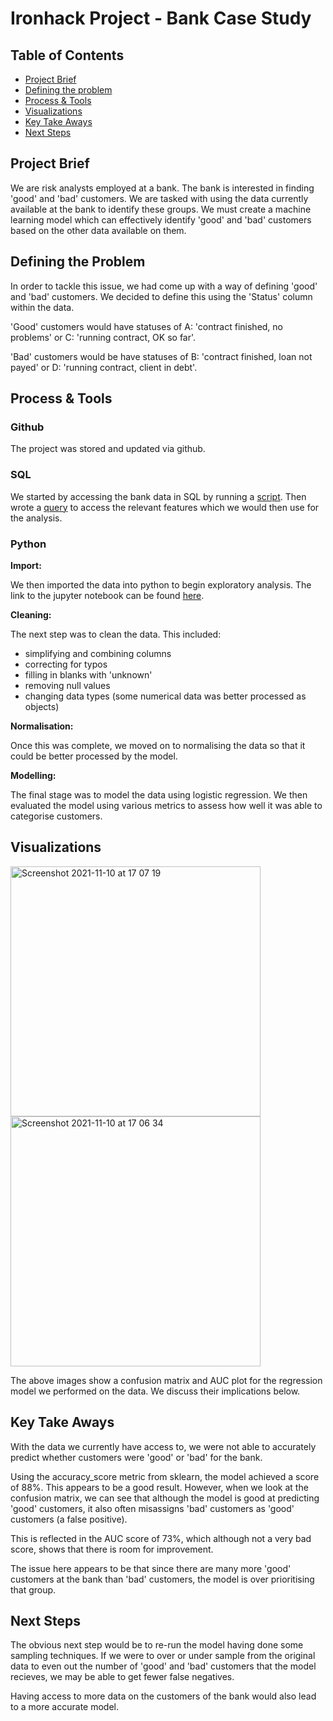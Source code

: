 # Ironhack Project - Bank Case Study

## Table of Contents
- [Project Brief](#Project-Brief)
- [Defining the problem](#Defining-the-Problem)
- [Process & Tools](#Process-&-Tools)
- [Visualizations](#Visualizations)
- [Key Take Aways](#Key-Take-Aways)
- [Next Steps](#Next-Steps)


## Project Brief

We are risk analysts employed at a bank. The bank is interested in finding 'good' and 'bad' customers. We are tasked with using the data currently available at the bank to identify these groups. We must create a machine learning model which can effectively identify 'good' and 'bad' customers based on the other data available on them.

## Defining the Problem

In order to tackle this issue, we had come up with a way of defining 'good' and 'bad' customers. We decided to define this using the 'Status' column within the data.

'Good' customers would have statuses of A: 'contract finished, no problems' or C: 'running contract, OK so far'. 

'Bad' customers would be have statuses of B: 'contract finished, loan not payed' or D: 'running contract, client in debt'.


## Process & Tools

### Github

The project was stored and updated via github.

### SQL

We started by accessing the bank data in SQL by running a [script](https://github.com/zachighton/example_layout/blob/main/SQL%20Files/bank_sql_dump_script.sql). Then wrote a [query](https://github.com/zachighton/example_layout/blob/main/SQL%20Files/bank_sql_query.sql) to access the relevant features which we would then use for the analysis.

### Python

**Import:**

We then imported the data into python to begin exploratory analysis. The link to the jupyter notebook can be found [here](https://github.com/zachighton/example_layout/blob/main/Juptyer%20Files/log_regression_bank.ipynb).

**Cleaning:**

The next step was to clean the data. This included:
- simplifying and combining columns
- correcting for typos
- filling in blanks with 'unknown'
- removing null values
- changing data types (some numerical data was better processed as objects)

**Normalisation:**

Once this was complete, we moved on to normalising the data so that it could be better processed by the model.

**Modelling:**

The final stage was to model the data using logistic regression. We then evaluated the model using various metrics to assess how well it was able to categorise customers.

## Visualizations

<img width="400" alt="Screenshot 2021-11-10 at 17 07 19" src="https://user-images.githubusercontent.com/89530964/141149155-d1e85682-f494-4696-aa82-d7e9dd15cd95.png">


<img width="400" alt="Screenshot 2021-11-10 at 17 06 34" src="https://user-images.githubusercontent.com/89530964/141149037-2a2d5e27-bcd7-4e48-8f4b-750ebdbf0d50.png">


The above images show a confusion matrix and AUC plot for the regression model we performed on the data. We discuss their implications below.

## Key Take Aways

With the data we currently have access to, we were  not able to accurately predict whether customers were 'good' or 'bad' for the bank.

Using the accuracy_score metric from sklearn, the model achieved a score of 88%. This appears to be a good result. However, when we look at the confusion matrix, we can see that although the model is good at predicting 'good' customers, it also often misassigns 'bad' customers as 'good' customers (a false positive).

This is reflected in the AUC score of 73%, which although not a very bad score, shows that there is room for improvement.

The issue here appears to be that since there are many more 'good' customers at the bank than 'bad' customers, the model is over prioritising that group.

## Next Steps

The obvious next step would be to re-run the model having done some sampling techniques. If we were to over or under sample from the original data to even out the number of 'good' and 'bad' customers that the model recieves, we may be able to get fewer false negatives.

Having access to more data on the customers of the bank would also lead to a more accurate model.
